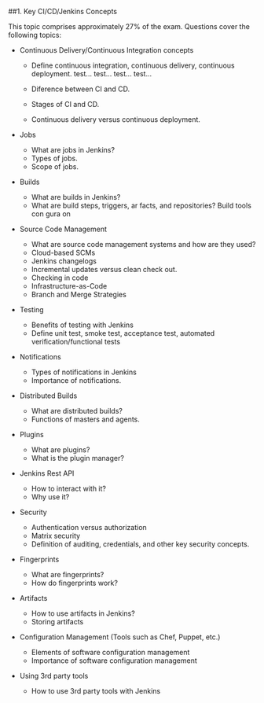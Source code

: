 ##1. Key CI/CD/Jenkins Concepts

This topic comprises approximately 27% of the exam. Questions cover the following topics:

* Continuous Delivery/Continuous Integration concepts
	* Define continuous integration, continuous delivery, continuous deployment.
		test... test... test... test...




	* Diference between CI and CD.
	* Stages of CI and CD.
	* Continuous delivery versus continuous deployment.

* Jobs
	* What are jobs in Jenkins?
	* Types of jobs.
	* Scope of jobs.

* Builds
	* What are builds in Jenkins?
	* What are build steps, triggers, ar facts, and repositories?  Build tools con gura on

* Source Code Management
	* What are source code management systems and how are they used?
 	* Cloud-based SCMs
 	* Jenkins changelogs
 	* Incremental updates versus clean check out.
 	* Checking in code
 	* Infrastructure-as-Code
 	* Branch and Merge Strategies

* Testing
	* Benefits of testing with Jenkins
	* Define unit test, smoke test, acceptance test, automated verification/functional tests

* Notifications
	* Types of notifications in Jenkins
	* Importance of notifications.

* Distributed Builds
	* What are distributed builds?
	* Functions of masters and agents.

* Plugins
	* What are plugins?
	* What is the plugin manager?
 
* Jenkins Rest API
	* How to interact with it?
	* Why use it?

* Security
	* Authentication versus authorization
	* Matrix security
	* Definition of auditing, credentials, and other key security concepts.

* Fingerprints
	* What are fingerprints?
	* How do fingerprints work?

* Artifacts
	* How to use artifacts in Jenkins?
	* Storing artifacts

* Configuration Management (Tools such as Chef, Puppet, etc.) 
	* Elements of software configuration management
	* Importance of software configuration management

* Using 3rd party tools
	* How to use 3rd party tools with Jenkins
